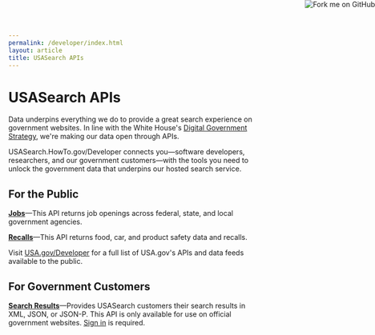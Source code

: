 ```yaml
---
permalink: /developer/index.html
layout: article
title: USASearch APIs
---
```

# USASearch APIs

<a href="https://github.com/GSA-OCSIT"><img style="position: absolute; top: 0; right: 0; border: 0;" src="https://s3.amazonaws.com/github/ribbons/forkme_right_orange_ff7600.png" alt="Fork me on GitHub"></a>

Data underpins everything we do to provide a great search experience on government websites.
In line with the White House's
[Digital Government Strategy](http://www.whitehouse.gov/sites/default/files/omb/egov/digital-government/digital-government.html), we're making our data open through APIs.

USASearch.HowTo.gov/Developer connects you&mdash;software developers, researchers, and our
government customers&mdash;with the tools you need to unlock the government data that
underpins our hosted search service.

## For the Public

**[Jobs](jobs.html)**&mdash;This API returns job openings across federal, state, and local government agencies.

**[Recalls](recalls.html)**&mdash;This API returns food, car, and product safety data and recalls.

Visit [USA.gov/Developer](http://www.usa.gov/developer) for a full list of USA.gov's APIs and data feeds available to the public.

## For Government Customers

**[Search Results](/manual/api.html)**&mdash;Provides USASearch customers their search results in XML, JSON, or
JSON-P. This API is only available for use on official government websites.
[Sign in](https://search.usa.gov/affiliates/home) is required.

